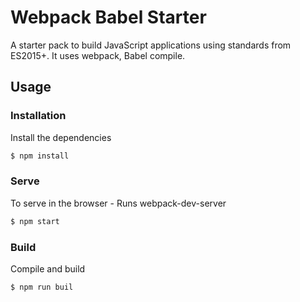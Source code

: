# Webpack Babel Starter

A starter pack to build JavaScript applications using standards from ES2015+. It uses webpack, Babel compile.

## Usage

### Installation

Install the dependencies

```sh
$ npm install
```

### Serve
To serve in the browser  - Runs webpack-dev-server

```sh
$ npm start
```

### Build
Compile and build

```sh
$ npm run buil
